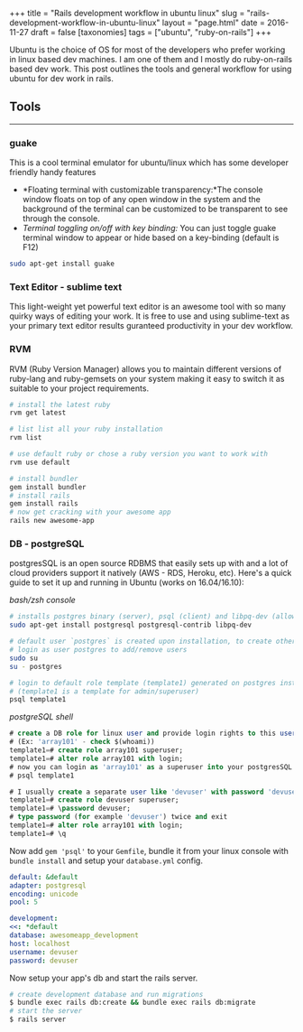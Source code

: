+++
title = "Rails development workflow in ubuntu linux"
slug = "rails-development-workflow-in-ubuntu-linux"
layout = "page.html"
date = 2016-11-27
draft = false
[taxonomies]
tags = ["ubuntu", "ruby-on-rails"]
+++


Ubuntu is the choice of OS for most of the developers who prefer working in linux based dev machines. I am one of them and I mostly do ruby-on-rails based dev work. This post outlines the tools and general workflow for using ubuntu for dev work in rails.

## Tools
---

### **guake**
This is a cool terminal emulator for ubuntu/linux which has some developer friendly handy features

- *Floating terminal with customizable transparency:*The console window floats on top of any open window in the system and the background of the terminal can be customized to be transparent to see through the console.
- *Terminal toggling on/off with key binding:* You can just toggle guake terminal window to appear or hide based on a key-binding (default is F12)
```zsh
sudo apt-get install guake
```

### **Text Editor - sublime text**
This light-weight yet powerful text editor is an awesome tool with so many quirky ways of editing your work. It is free to use and using sublime-text as your primary text editor results guranteed productivity in your dev workflow.

### **RVM**

RVM (Ruby Version Manager) allows you to maintain different versions of ruby-lang and ruby-gemsets on your system making it easy to switch it as suitable to your project requirements.
```zsh
# install the latest ruby
rvm get latest

# list list all your ruby installation
rvm list

# use default ruby or chose a ruby version you want to work with
rvm use default

# install bundler
gem install bundler
# install rails
gem install rails
# now get cracking with your awesome app
rails new awesome-app
```

### **DB - postgreSQL**

postgresSQL is an open source RDBMS that easily sets up with and a lot of cloud providers support it natively (AWS - RDS, Heroku, etc).
Here's a quick guide to set it up and running in Ubuntu (works on 16.04/16.10):

*bash/zsh console*
```zsh
# installs postgres binary (server), psql (client) and libpq-dev (allows gem 'pg' to connect to postgres server)
sudo apt-get install postgresql postgresql-contrib libpq-dev

# default user `postgres` is created upon installation, to create other users and add access rights to them
# login as user postgres to add/remove users
sudo su
su - postgres

# login to default role template (template1) generated on postgres installation
# (template1 is a template for admin/superuser)
psql template1
```

*postgreSQL shell*
```sql
# create a DB role for linux user and provide login rights to this user
# (Ex: 'array101' - check $(whoami))
template1=# create role array101 superuser;
template1=# alter role array101 with login;
# now you can login as 'array101' as a superuser into your postgresSQL server as a normal user
# psql template1

# I usually create a separate user like 'devuser' with password 'devuser' for using for dev
template1=# create role devuser superuser;
template1=# \password devuser;
# type password (for example 'devuser') twice and exit
template1=# alter role array101 with login;
template1=# \q
```
Now add `gem 'psql'` to your `Gemfile`, bundle it from your linux console with `bundle install` and setup your `database.yml` config.</p>

```yaml
default: &default
adapter: postgresql
encoding: unicode
pool: 5

development:
<<: *default
database: awesomeapp_development
host: localhost
username: devuser
password: devuser
```

Now setup your app's db and start the rails server.
```zsh
# create development database and run migrations
$ bundle exec rails db:create && bundle exec rails db:migrate
# start the server
$ rails server
```
